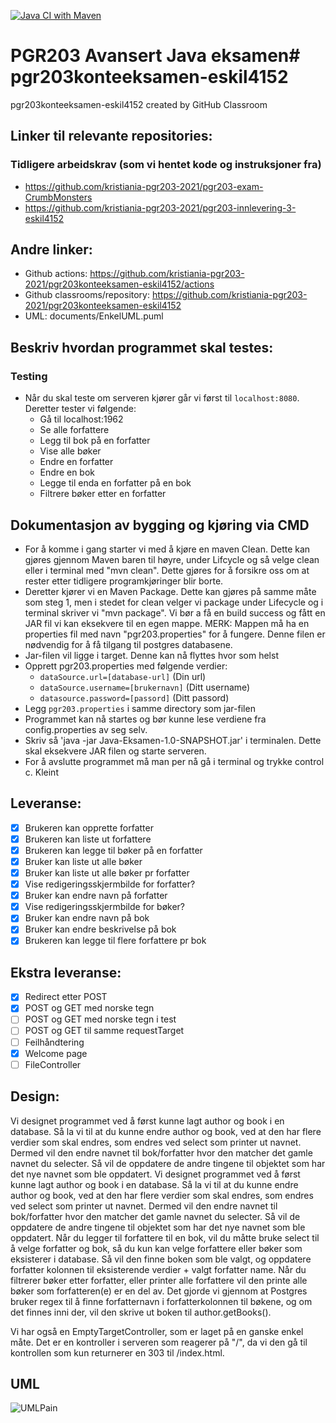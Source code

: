 [![Java CI with Maven](https://github.com/kristiania-pgr203-2021/pgr203konteeksamen-eskil4152/actions/workflows/maven.yml/badge.svg)](https://github.com/kristiania-pgr203-2021/pgr203konteeksamen-eskil4152/actions/workflows/maven.yml)
# PGR203 Avansert Java eksamen# pgr203konteeksamen-eskil4152
pgr203konteeksamen-eskil4152 created by GitHub Classroom

## Linker til relevante repositories:
### Tidligere arbeidskrav (som vi hentet kode og instruksjoner fra)
* https://github.com/kristiania-pgr203-2021/pgr203-exam-CrumbMonsters
* https://github.com/kristiania-pgr203-2021/pgr203-innlevering-3-eskil4152

## Andre linker: 
* Github actions: https://github.com/kristiania-pgr203-2021/pgr203konteeksamen-eskil4152/actions
* Github classrooms/repository: https://github.com/kristiania-pgr203-2021/pgr203konteeksamen-eskil4152
* UML: documents/EnkelUML.puml

## Beskriv hvordan programmet skal testes:

### Testing
* Når du skal teste om serveren kjører går vi først til `localhost:8080`. Deretter tester vi følgende:
  * Gå til localhost:1962
  * Se alle forfattere
  * Legg til bok på en forfatter
  * Vise alle bøker
  * Endre en forfatter
  * Endre en bok
  * Legge til enda en forfatter på en bok
  * Filtrere bøker etter en forfatter

## Dokumentasjon av bygging og kjøring via CMD
* For å komme i gang starter vi med å kjøre en maven Clean. Dette kan gjøres gjennom Maven baren til høyre, under Lifcycle og så velge clean eller i terminal med "mvn clean". Dette gjøres for å forsikre oss om at rester etter tidligere programkjøringer blir borte.
* Deretter kjører vi en Maven Package. Dette kan gjøres på samme måte som steg 1, men i stedet for clean velger vi package under Lifecycle og i terminal skriver vi "mvn package".
Vi bør a få en build success og fått en JAR fil vi kan eksekvere til en egen mappe. MERK: Mappen må ha en properties fil med navn "pgr203.properties" for å fungere. Denne filen er nødvendig for å få tilgang til postgres databasene.
* Jar-filen vil ligge i target. Denne kan nå flyttes hvor som helst
* Opprett pgr203.properties med følgende verdier:
  * `dataSource.url=[database-url]` (Din url)
  * `dataSource.username=[brukernavn]` (Ditt username)
  * `datasource.password=[passord]` (Ditt passord)
* Legg `pgr203.properties` i samme directory som jar-filen
* Programmet kan nå startes og bør kunne lese verdiene fra config.properties av seg selv.
* Skriv så 'java -jar Java-Eksamen-1.0-SNAPSHOT.jar' i terminalen. Dette skal eksekvere JAR filen og starte serveren.
* For å avslutte programmet må man per nå gå i terminal og trykke control c. Kleint

## Leveranse: 
* [x] Brukeren kan opprette forfatter
* [x] Brukeren kan liste ut forfattere 
* [x] Brukeren kan legge til bøker på en forfatter
* [x] Bruker kan liste ut alle bøker
* [x] Bruker kan liste ut alle bøker pr forfatter
* [x] Vise redigeringsskjermbilde for forfatter?
* [x] Bruker kan endre navn på forfatter
* [x] Vise redigeringsskjermbilde for bøker?
* [x] Bruker kan endre navn på bok
* [x] Bruker kan endre beskrivelse på bok
* [x] Brukeren kan legge til flere forfattere pr bok

## Ekstra leveranse: 
* [x] Redirect etter POST
* [x] POST og GET med norske tegn
* [ ] POST og GET med norske tegn i test
* [ ] POST og GET til samme requestTarget
* [ ] Feilhåndtering
* [x] Welcome page
* [ ] FileController

## Design: 
Vi designet programmet ved å først kunne lagt author og book i en database. Så la vi til at du kunne endre author og book, ved at den har flere verdier som skal endres, som endres ved select som printer ut navnet. Dermed vil den endre navnet til bok/forfatter hvor den matcher det gamle navnet du selecter. Så vil de oppdatere de andre tingene til objektet som har det nye navnet som ble oppdatert. Vi designet programmet ved å først kunne lagt author og book i en database. Så la vi til at du kunne endre author og book, ved at den har flere verdier som skal endres, som endres ved select som printer ut navnet. Dermed vil den endre navnet til bok/forfatter hvor den matcher det gamle navnet du selecter. Så vil de oppdatere de andre tingene til objektet som har det nye navnet som ble oppdatert.
Når du legger til forfattere til en bok, vil du måtte bruke select til å velge forfatter og bok, så du kun kan velge forfattere eller bøker som eksisterer i database. Så vil den finne boken som ble valgt, og oppdatere forfatter kolonnen til eksisterende verdier + valgt forfatter name. 
Når du filtrerer bøker etter forfatter, eller printer alle forfattere vil den printe alle bøker som forfatteren(e) er en del av. Det gjorde vi gjennom at Postgres bruker regex til å finne forfatternavn i forfatterkolonnen til bøkene, og om det finnes inni der, vil den skrive ut boken til author.getBooks().

Vi har også en EmptyTargetController, som er laget på en ganske enkel måte. Det er en kontroller i serveren som reagerer på "/", da vi den gå til kontrollen som kun returnerer en 303 til /index.html. 

## UML
![UMLPain](https://user-images.githubusercontent.com/10678081/155895174-1732bf97-b4f0-4bcd-9505-0841164e9ef1.jpeg)

